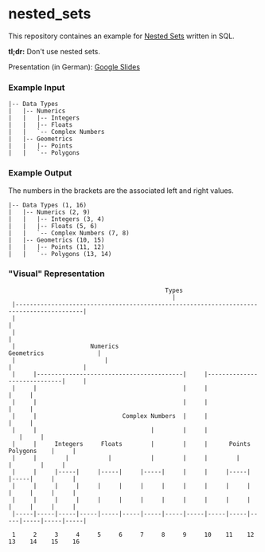 # nested_sets

This repository containes an example for [Nested Sets](https://en.wikipedia.org/wiki/Nested_set_model) written in SQL.  

**tl;dr:** Don't use nested sets.

Presentation (in German): [Google Slides](https://docs.google.com/presentation/d/1o7480mmtPCAAk8tqyOjBGjVx0_ccFGgkmvAgcGcRboo/edit?usp=sharing)

### Example Input

```
|-- Data Types
|   |-- Numerics
|   |   |-- Integers
|   |   |-- Floats
|   |   `-- Complex Numbers
|   |-- Geometrics
|   |   |-- Points
|   |   `-- Polygons
```

### Example Output

The numbers in the brackets are the associated left and right values.

```
|-- Data Types (1, 16)
|   |-- Numerics (2, 9)
|   |   |-- Integers (3, 4)
|   |   |-- Floats (5, 6)
|   |   `-- Complex Numbers (7, 8)
|   |-- Geometrics (10, 15)
|   |   |-- Points (11, 12)
|   |   `-- Polygons (13, 14)
```

### "Visual" Representation

```
                                            Types
                                              |
 |-----------------------------------------------------------------------------------------|
 |                                                                                         |
 |                                                                                         |
 |                     Numerics                                   Geometrics               |
 |                         |                                          |                    |
 |     |-----------------------------------------|     |-----------------------------|     |
 |     |                                         |     |                             |     |
 |     |                                         |     |                             |     |
 |     |                        Complex Numbers  |     |                             |     |
 |     |                                |        |     |                             |     |
 |     |     Integers     Floats        |        |     |      Points     Polygons    |     |
 |     |        |           |           |        |     |        |           |        |     |
 |     |     |-----|     |-----|     |-----|     |     |     |-----|     |-----|     |     |
 |     |     |     |     |     |     |     |     |     |     |     |     |     |     |     |
 |     |     |     |     |     |     |     |     |     |     |     |     |     |     |     |
 |-----|-----|-----|-----|-----|-----|-----|-----|-----|-----|-----|-----|-----|-----|-----|

 1     2     3     4     5     6     7     8     9     10    11    12    13    14    15    16
```

